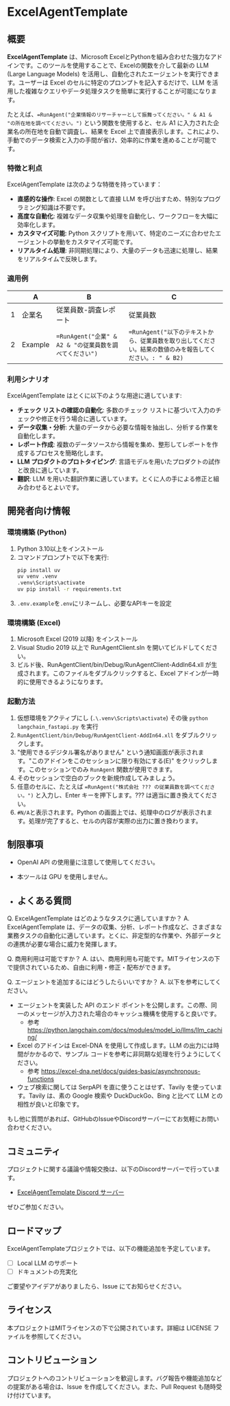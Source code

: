 # ExcelAgentTemplate

## 概要

**ExcelAgentTemplate** は、Microsoft ExcelとPythonを組み合わせた強力なアドインです。このツールを使用することで、Excelの関数を介して最新の LLM (Large Language Models) を活用し、自動化されたエージェントを実行できます。ユーザーは Excel のセルに特定のプロンプトを記入するだけで、LLM を活用した複雑なクエリやデータ処理タスクを簡単に実行することが可能になります。

たとえば、`=RunAgent("企業情報のリサーチャーとして振舞ってください。" & A1 & "の所在地を調べてください。")` という関数を使用すると、セル A1 に入力された企業名の所在地を自動で調査し、結果を Excel 上で直接表示します。これにより、手動でのデータ検索と入力の手間が省け、効率的に作業を進めることが可能です。

### 特徴と利点

ExcelAgentTemplate は次のような特徴を持っています：

- **直感的な操作**: Excel の関数として直接 LLM を呼び出すため、特別なプログラミング知識は不要です。
- **高度な自動化**: 複雑なデータ収集や処理を自動化し、ワークフローを大幅に効率化します。
- **カスタマイズ可能**: Python スクリプトを用いて、特定のニーズに合わせたエージェントの挙動をカスタマイズ可能です。
- **リアルタイム処理**: 非同期処理により、大量のデータも迅速に処理し、結果をリアルタイムで反映します。

### 適用例

|     | A        | B                                                                  | C                                                                                                                              |
| --- | -------- | ------------------------------------------------------------------ | ------------------------------------------------------------------------------------------------------------------------------ |
| 1   | 企業名   | 従業員数-調査レポート                                             | 従業員数                                                                                                                       |
| 2   | Example  | `=RunAgent("企業" & A2 & "の従業員数を調べてください")`           | `=RunAgent("以下のテキストから、従業員数を取り出してください。結果の数値のみを報告してください。: " & B2)`                  |

### 利用シナリオ

ExcelAgentTemplate はとくに以下のような用途に適しています:

- **チェック リストの確認の自動化**: 多数のチェック リストに基づいて入力のチェックや修正を行う場合に適しています。
- **データ収集・分析**: 大量のデータから必要な情報を抽出し、分析する作業を自動化します。
- **レポート作成**: 複数のデータソースから情報を集め、整形してレポートを作成するプロセスを簡略化します。
- **LLM プロダクトのプロトタイピング**: 言語モデルを用いたプロダクトの試作と改良に適しています。
- **翻訳**: LLM を用いた翻訳作業に適しています。とくに人の手による修正と組み合わせるとよいです。

## 開発者向け情報

### 環境構築 (Python)

1. Python 3.10以上をインストール
2. コマンドプロンプトで以下を実行:
   ```bash
   pip install uv
   uv venv .venv
   .venv\Scripts\activate
   uv pip install -r requirements.txt
   ```
3. `.env.example`を`.env`にリネームし、必要なAPIキーを設定

### 環境構築 (Excel)

1. Microsoft Excel (2019 以降) をインストール
2. Visual Studio 2019 以上で RunAgentClient.sln を開いてビルドしてください。
3. ビルド後、RunAgentClient/bin/Debug/RunAgentClient-AddIn64.xll が生成されます。このファイルをダブルクリックすると、Excel アドインが一時的に使用できるようになります。

### 起動方法

1. 仮想環境をアクティブにし (`.\.venv\Scripts\activate`) その後 `python langchain_fastapi.py` を実行
2. `RunAgentClient/bin/Debug/RunAgentClient-AddIn64.xll` をダブルクリックします。
3. "使用できるデジタル署名がありません" という通知画面が表示されます。"このアドインをこのセッションに限り有効にする(E)" をクリックします。このセッションでのみ `RunAgent` 関数が使用できます。
4. そのセッションで空白のブックを新規作成してみましょう。
5. 任意のセルに、たとえば `=RunAgent("株式会社 ??? の従業員数を調べてください。")` と入力し、Enter キーを押下します。??? は適当に置き換えてください。
6. `#N/A`と表示されます。Python の画面上では、処理中のログが表示されます。処理が完了すると、セルの内容が実際の出力に置き換わります。

## 制限事項

- OpenAI API の使用量に注意して使用してください。
- 本ツールは GPU を使用しません。

- ## よくある質問

Q. ExcelAgentTemplate はどのようなタスクに適していますか？
A. ExcelAgentTemplate は、データの収集、分析、レポート作成など、さまざまな業務タスクの自動化に適しています。とくに、非定型的な作業や、外部データとの連携が必要な場合に威力を発揮します。

Q. 商用利用は可能ですか？
A. はい、商用利用も可能です。MITライセンスの下で提供されているため、自由に利用・修正・配布ができます。

Q. エージェントを追加するにはどうしたらいいですか？
A. 以下を参考にしてください。
- エージェントを実装した API のエンド ポイントを公開します。この際、同一のメッセージが入力された場合のキャッシュ機構を使用すると良いです。
	- 参考 https://python.langchain.com/docs/modules/model_io/llms/llm_caching/
- Excel のアドインは Excel-DNA を使用して作成します。LLM の出力には時間がかかるので、サンプル コードを参考に非同期な処理を行うようにしてください。
	- 参考 https://excel-dna.net/docs/guides-basic/asynchronous-functions
- ウェブ検索に関しては SerpAPI を直に使うことはせず、Tavily を使っています。Tavily は、素の Google 検索や DuckDuckGo、Bing と比べて LLM との相性が良いと印象です。

もし他に質問があれば、GitHubのIssueやDiscordサーバーにてお気軽にお問い合わせください。

## コミュニティ

プロジェクトに関する議論や情報交換は、以下のDiscordサーバーで行っています。
- [ExcelAgentTemplate Discord サーバー](https://discord.gg/yCU6DwTX)

ぜひご参加ください。

## ロードマップ

ExcelAgentTemplateプロジェクトでは、以下の機能追加を予定しています。

- [ ] Local LLM のサポート
- [ ] ドキュメントの充実化

ご要望やアイデアがありましたら、Issue にてお知らせください。

## ライセンス

本プロジェクトはMITライセンスの下で公開されています。詳細は LICENSE ファイルを参照してください。

## コントリビューション

プロジェクトへのコントリビューションを歓迎します。バグ報告や機能追加などの提案がある場合は、Issue を作成してください。また、Pull Request も随時受け付けています。
